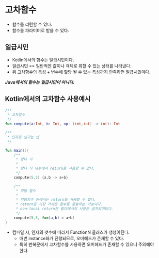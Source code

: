# 고차함수
- 함수를 리턴할 수 있다.
- 함수를 파라미터로 받을 수 있다.

## 일급시민
- Kotlin에서의 함수는 일급시민이다.
- 일급시민 == 일반적인 값이나 객체로 취할 수 있는 상태를 나타낸다.
- 위 고차함수의 특성 + 변수에 할당 될 수 있는 특성까지 만족하면 일급시민이다.

***Java에서의 함수는 일급시민이 아니다.***


## Kotlin에서의 고차함수 사용예시
```kotlin
/**
 * 고차함수
 */
fun compute(a:Int, b: Int, op: (int,int) -> int): Int

/**
 * 인자로 넘기는 법
 */

fun main(){
    /**
     * 람다 식
     * 
     * 람다 식 내부에서 return을 사용할 수 없다.
     */
    compute(5,3) {a,b -> a+b}

    /**
     * 익명 함수
     * 
     * 익명함수 안에서는 return을 사용할 수 있다.
     * return은 가장 가까운 함수를 종료하는 기능이다.
     * non-local return은 람다에서의 사용은 금지되어있다.
     */
    compute(5,3, fun(a,b) = a+b)
}
```
- 컴파일 시, 인자의 갯수에 따라서 FunctionN 클래스가 생성이된다.
  - 매번 instance화가 진행되므로, 오버헤드가 존재할 수 있다.
  - 특히 반복문에서 고차함수를 사용하면 오버헤드가 존재할 수 있으니 주의해야한다.